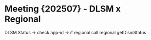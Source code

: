 # Meeting {202507} - DLSM x Regional

DLSM Status -> check app-id -> if regional call regional getDlsmStatus